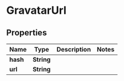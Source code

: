 

# GravatarUrl

## Properties

Name | Type | Description | Notes
------------ | ------------- | ------------- | -------------
**hash** | **String** |  | 
**url** | **String** |  | 




